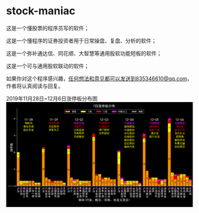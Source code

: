 # stock-maniac
这是一个懂股票的程序员写的软件；

这是一个懂程序的证券投资者用于日常操盘、复盘、分析的软件；

这是一个弥补通达信、同花顺、大智慧等通用股软功能短板的软件；

这是一个可与通用股软联动的软件；

如果你对这个程序感兴趣，任何想法和意见都可以发送到835346610@qq.com，作者将认真阅读与回复。

2019年11月28日~12月6日涨停板分布图
![2019年11月28日~12月6日涨停板分布图](https://github.com/tailailcc/stock-maniac/blob/master/2019-11-28.png)
